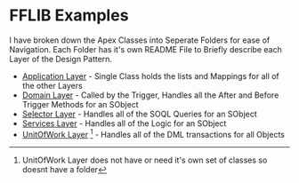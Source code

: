 # FFLIB Examples

I have broken down the Apex Classes into Seperate Folders for ease of Navigation.
Each Folder has it's own README File to Briefly describe each Layer of the Design Pattern.

- [Application Layer](/force-app/main/default/classes/FFLIB/Application) - Single Class holds the lists and Mappings for all of the other Layers 
- [Domain Layer](/force-app/main/default/classes/FFLIB/Domains) - Called by the Trigger, Handles all the After and Before Trigger Methods for an SObject 
- [Selector Layer](/force-app/main/default/classes/FFLIB/Selectors) - Handles all of the SOQL Queries for an SObject
- [Services Layer](/force-app/main/default/classes/FFLIB/Services) - Handles all of the Logic for an SObject
- [UnitOfWork Layer]() [^1] - Handles all of the DML transactions for all Objects

[^1]: UnitOfWork Layer does not have or need it's own set of classes so doesnt have a folder